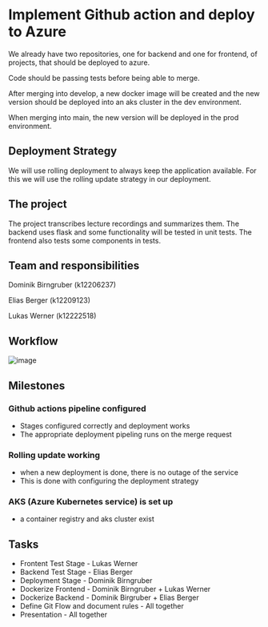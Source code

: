 # Implement Github action and deploy to Azure

We already have two repositories, one for backend and one for frontend, of projects, that should be deployed to azure. 

Code should be passing tests before being able to merge. 

After merging into develop, a new docker image will be created and the new version should be deployed into an aks cluster in the dev environment.

When merging into main, the new version will be deployed in the prod environment.

## Deployment Strategy

We will use rolling deployment to always keep the application available. For this we will use the rolling update strategy in our deployment.

## The project
The project transcribes lecture recordings and summarizes them.
The backend uses flask and some functionality will be tested in unit tests.
The frontend also tests some components in tests.

## Team and responsibilities
Dominik Birngruber (k12206237)

Elias Berger (k12209123)

Lukas Werner (k12222518)

## Workflow
![image](https://github.com/user-attachments/assets/17d93a2a-dbb8-4e70-b970-fb2387aa3176)


## Milestones

### Github actions pipeline configured

* Stages configured correctly and deployment works
* The appropriate deployment pipeling runs on the merge request

### Rolling update working
* when a new deployment is done, there is no outage of the service
* This is done with configuring the deployment strategy

### AKS (Azure Kubernetes service) is set up
* a container registry and aks cluster exist

## Tasks
* Frontent Test Stage - Lukas Werner
* Backend Test Stage - Elias Berger
* Deployment Stage - Dominik Birngruber
* Dockerize Frontend - Dominik Birngruber + Lukas Werner
* Dockerize Backend - Dominik Birgruber + Elias Berger
* Define Git Flow and document rules - All together
* Presentation - All together
